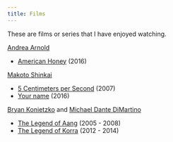 ```yaml
---
title: Films
---
```


These are films or series that I have enjoyed watching.

[Andrea Arnold](https://en.wikipedia.org/wiki/Andrea_Arnold)
- [American Honey](https://en.wikipedia.org/wiki/American_Honey_(film)) (2016)

[Makoto Shinkai](https://en.wikipedia.org/wiki/Makoto_Shinkai)
- [5 Centimeters per Second](https://en.wikipedia.org/wiki/5_Centimeters_per_Second) (2007)
- [Your name](https://en.wikipedia.org/wiki/Your_Name) (2016)

[Bryan Konietzko](https://en.wikipedia.org/wiki/Bryan_Konietzko) and [Michael Dante DiMartino](https://en.wikipedia.org/wiki/Michael_Dante_DiMartino)
- [The Legend of Aang](https://en.wikipedia.org/wiki/Avatar:_The_Last_Airbender) (2005 - 2008)
- [The Legend of Korra](https://en.wikipedia.org/wiki/The_Legend_of_Korra) (2012 - 2014)